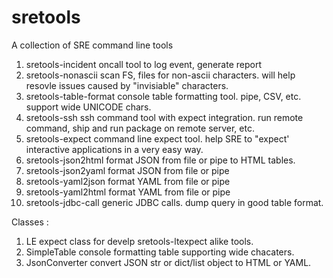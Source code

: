 # sretools

A collection of SRE command line tools

1. sretools-incident    oncall tool to log event, generate report
2. sretools-nonascii    scan FS, files for non-ascii characters.  will help resovle issues caused by "invisiable" characters.
3. sretools-table-format  console table formatting tool.  pipe, CSV, etc. support wide UNICODE chars.
4. sretools-ssh        ssh command tool with expect integration.  run remote command, ship and run package on remote server, etc.
5. sretools-expect    command line expect tool.   help SRE to "expect' interactive applications in a very easy way.
6. sretools-json2html   format JSON from file or pipe to HTML tables.
7. sretools-json2yaml   format JSON from file or pipe 
8. sretools-yaml2json   format YAML from file or pipe 
9. sretools-yaml2html   format YAML from file or pipe 
10. sretools-jdbc-call  generic JDBC calls. dump query in good table format. 

Classes :

1. LE   expect class for develp sretools-ltexpect alike tools.
2. SimpleTable    console formatting table supporting wide chacaters.
3. JsonConverter  convert JSON str or dict/list object to HTML or YAML.
